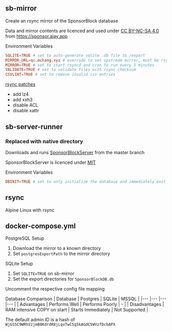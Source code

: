 ## sb-mirror
Create an rsync mirror of the SponsorBlock database

Data and mirror contents are licenced and used under [CC BY-NC-SA 4.0](https://spdx.org/licenses/CC-BY-NC-SA-4.0) from https://sponsor.ajay.app

Environment Variables
```conf
SQLITE=TRUE # set to auto-generate sqlite .db file to /export  
MIRROR_URL=qc.mchang.xyz # override to set upstream mirror, must be rsync  
MIRROR=TRUE # set to start rsyncd and cron to run every 5 minutes
VALIDATE=TRUE # set to validate files with rsync checksum  
CSVLINT=TRUE # set to remove invalid csv entries
```

[rsync patches](https://github.com/mchangrh/alpine)
  - add lz4
  - add xxh3
  - disable ACL
  - disable xattr

## sb-server-runner
### Replaced with native directory
Downloads and runs [SponsorBlockServer](https://github.com/ajayyy/SponsorBlockServer) from the master branch

SponsorBlockServer is licenced under [MIT](https://github.com/ajayyy/SponsorBlockServer/blob/master/LICENSE)

Environment Variables
```conf
DBINIT=TRUE # set to only initialize the database and immediately exit
```

## rsync
Alpine Linux with rsync

## docker-compose.yml
PostgreSQL Setup
  1. Download the mirror to a known directory
  2. Set `postgresExportPath` to the mirror directory

SQLite Setup
  1. Set `SQLITE=TRUE` on sb-mirror
  2. Set the export directories for `SponsorBlockDB.db`

Uncomment the respective config file mapping

Database Comparison
| Database 	| Postgres 	| SQLite 	| MSSQL 	|
|---	|---	|---	|---	|
| Advantages 	| Performs Well 	| Performs Poorly 	| - 	|
| Disadvantages 	| RAM intensive COPY on start 	| Starts Immediately 	| Not Supported 	|

The default admin ID is a hash of `WjGS5C9WRhVzjmB8KdrdR8jLqvTwC5q5kAGdC5WVzfDcbAPX`

